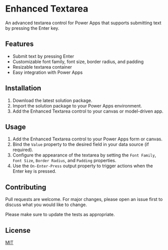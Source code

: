 # Enhanced Textarea

An advanced textarea control for Power Apps that supports submitting text by pressing the Enter key.

## Features

- Submit text by pressing Enter
- Customizable font family, font size, border radius, and padding
- Resizable textarea container
- Easy integration with Power Apps

## Installation

1. Download the latest solution package.
2. Import the solution package to your Power Apps environment.
3. Add the Enhanced Textarea control to your canvas or model-driven app.

## Usage

1. Add the Enhanced Textarea control to your Power Apps form or canvas.
2. Bind the `Value` property to the desired field in your data source (if required).
3. Configure the appearance of the textarea by setting the `Font Family`, `Font Size`, `Border Radius`, and `Padding` properties.
4. Use the `On-Enter-Press` output property to trigger actions when the Enter key is pressed.

## Contributing

Pull requests are welcome. For major changes, please open an issue first to discuss what you would like to change.

Please make sure to update the tests as appropriate.

## License

[MIT](https://choosealicense.com/licenses/mit/)
